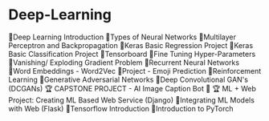 # Deep-Learning
🔴Deep Learning Introduction
🔴Types of Neural Networks
🔴Multilayer Perceptron and Backpropagation
🔴Keras Basic Regression Project
🔴Keras Basic Classification Project
🔴Tensorboard
🔴Fine Tuning Hyper-Parameters
🔴Vanishing/ Exploding Gradient Problem
🔴Recurrent Neural Networks
🔴Word Embeddings - Word2Vec
🔴Project - Emoji Prediction
🔴Reinforcement Learning
🔴Generative Adversarial Networks
🔴Deep Convolutional GAN's (DCGANs)
🏆 CAPSTONE PROJECT - AI Image Caption Bot 🤖
🏆 ML + Web Project: Creating ML Based Web Service (Django)
🔴Integrating ML Models with Web (Flask)
🔴Tensorflow Introduction
🔴Introduction to PyTorch
